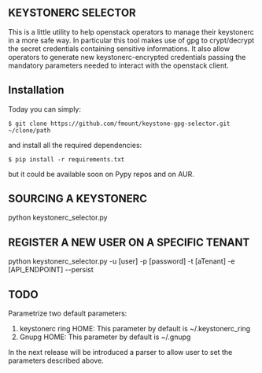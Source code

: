 KEYSTONERC SELECTOR
---
This is a little utility to help openstack operators to manage their keystonerc
in a more safe way. 
In particular this tool makes use of gpg to crypt/decrypt the secret credentials
containing sensitive informations.
It also allow operators to generate new keystonerc-encrypted credentials passing the
mandatory parameters needed to interact with the openstack client.


Installation
---
Today you can simply:

    $ git clone https://github.com/fmount/keystone-gpg-selector.git ~/clone/path

and install all the required dependencies:


    $ pip install -r requirements.txt

but it could be available soon on Pypy repos and on AUR.



SOURCING A KEYSTONERC
----
python keystonerc\_selector.py


REGISTER A NEW USER ON A SPECIFIC TENANT
----

python keystonerc\_selector.py -u [user] -p [password] -t [aTenant] -e [API\_ENDPOINT] --persist

TODO
---
Parametrize two default parameters:

1. keystonerc ring HOME: This parameter by default is ~/.keystonerc\_ring
2. Gnupg HOME: This parameter by default is ~/.gnupg

In the next release will be introduced a parser to allow user to set the parameters described above.
